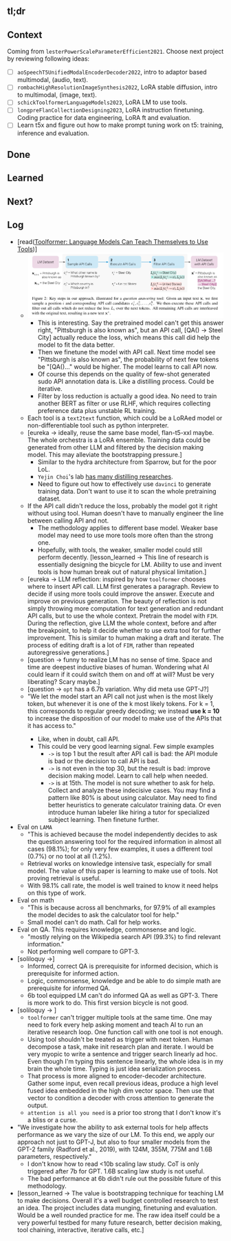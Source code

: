 ## tl;dr

## Context
Coming from `lesterPowerScaleParameterEfficient2021`. Choose next project by reviewing following ideas:
- [ ] `aoSpeechT5UnifiedModalEncoderDecoder2022`, intro to adaptor based multimodal, (audio, text).
- [ ] `rombachHighResolutionImageSynthesis2022`, LoRA stable diffusion, intro to multimodal, (image, text). 
- [ ] `schickToolformerLanguageModels2023`, LoRA LM to use tools. 
- [ ] `longpreFlanCollectionDesigning2023`, LoRA instruction finetuning. Coding practice for data engineering, LoRA ft and evaluation.
- [ ] Learn t5x and figure out how to make prompt tuning work on t5: training, inference and evaluation. 

## Done

## Learned

## Next?

## Log
- [read([Toolformer: Language Models Can Teach Themselves to Use Tools](https://arxiv.org/abs/2302.04761v1))]
  - ![](asset/tool.png)
    - This is interesting. Say the pretrained model can't get this answer right, "Pittsburgh is also known as", but an API call, [QA() -> Steel City] actually reduce the loss, which means this call did help the model to fit the data better. 
    - Then we finetune the model with API call. Next time model see "Pittsburgh is also known as", the probability of next few tokens be "[QA()..." would be higher. The model learns to call API now. 
    - Of course this depends on the quality of few-shot generated sudo API annotation data is. Like a distilling process. Could be iterative.
    - Filter by loss reduction is actually a good idea. No need to train another BERT as filter or use RLHF, which requires collecting preference data plus unstable RL training.
  - Each tool is a `text2text` function, which could be a LoRAed model or non-differentiable tool such as python interpreter. 
  - [eureka -> ideally, reuse the same base model, flan-t5-xxl maybe. The whole orchestra is a LoRA ensemble. Training data could be generated from other LLM and filtered by the decision making model. This may alleviate the bootstrapping pressure.]
    - Similar to the hydra architecture from Sparrow, but for the poor LoL. 
    - `Yejin Choi`'s lab [has many distilling researches](https://homes.cs.washington.edu/~yejin/). 
    - Need to figure out how to effectively use `davinci` to generate training data. Don't want to use it to scan the whole pretraining dataset. 
  - If the API call didn't reduce the loss, probably the model got it right without using tool. Human doesn't have to manually engineer the line between calling API and not. 
    - The methodology applies to different base model. Weaker base model may need to use more tools more often than the strong one. 
    - Hopefully, with tools, the weaker, smaller model could still perform decently. [lesson_learned -> This line of research is essentially designing the bicycle for LM. Ability to use and invent tools is how human break out of natural physical limitation.]
  - [eureka -> LLM reflection: inspired by how `toolformer` chooses where to insert API call. LLM first generates a paragraph. Review to decide if using more tools could improve the answer. Execute and improve on previous generation. The beauty of reflection is not simply throwing more computation for text generation and redundant API calls, but to use the whole context. Pretrain the model with `FIM`. During the reflection, give LLM the whole context, before and after the breakpoint, to help it decide whether to use extra tool for further improvement. This is similar to human making a draft and iterate. The process of editing draft is a lot of `FIM`, rather than repeated autoregressive generations.]
  - [question -> funny to realize LM has no sense of time. Space and time are deepest inductive biases of human. Wondering what AI could learn if it could switch them on and off at will? Must be very liberating? Scary maybe.]
  - [question -> `opt` has a 6.7b variation. Why did meta use GPT-J?]
  - "We let the model start an API call not just when <API> is the most likely token, but whenever it is one of the k most likely tokens. For k = 1, this corresponds to regular greedy decoding; we instead **use k = 10** to increase the disposition of our model to make use of the APIs that it has access to."
    - Like, when in doubt, call API. 
    - This could be very good learning signal. Few simple examples
      -  `->` is top 1 but the result after API call is bad: the API module is bad or the decision to call API is bad. 
      -  `->` is not even in the top 30, but the result is bad: improve decision making model. Learn to call help when needed. 
      -  `->` is at 15th. The model is not sure whether to ask for help. Collect and analyze these indecisive cases. You may find a pattern like 80% is about using calculator. May need to find better heuristics to generate calculator training data. Or even introduce human labeler like hiring a tutor for specialized subject learning. Then finetune further. 
 - Eval on `LAMA`
   - "This is achieved because the model independently decides to ask the question answering tool for the required information in almost all cases (98.1%); for only very few examples, it uses a different tool (0.7%) or no tool at all (1.2%).
   - Retrieval works on knowledge intensive task, especially for small model. The value of this paper is learning to make use of tools. Not proving retrieval is useful. 
   - With 98.1% call rate, the model is well trained to know it need helps on this type of work.
 - Eval on math
   - "This is because across all benchmarks, for 97.9% of all examples the model decides to ask the calculator tool for help."
   - Small model can't do math. Call for help works.
 - Eval on QA. This requires knowledge, commonsense and logic. 
   - "mostly relying on the Wikipedia search API (99.3%) to find relevant information."
   - Not performing well compare to GPT-3. 
 - [soliloquy ->]
   - Informed, correct QA is prerequisite for informed decision, which is prerequisite for informed action. 
   - Logic, commonsense, knowledge and be able to do simple math are prerequisite for informed QA.
   - 6b tool equipped LM can't do informed QA as well as GPT-3. There is more work to do. This first version bicycle is not good.
 - [soliloquy -> ]
   - `toolformer` can't trigger multiple tools at the same time. One may need to fork every help asking moment and teach AI to run an iterative research loop. One function call with one tool is not enough. 
   - Using tool shouldn't be treated as trigger with next token. Human decompose a task, make init research plan and iterate. I would be very myopic to write a sentence and trigger search linearly ad hoc. Even though I'm typing this sentence linearly, the whole idea is in my brain the whole time. Typing is just idea serialization process. 
   - That process is more aligned to encoder-decoder architecture. Gather some input, even recall previous ideas, produce a high level fused idea embedded in the high dim vector space. Then use that vector to condition a decoder with cross attention to generate the output. 
   - `attention is all you need` is a prior too strong that I don't know it's a bliss or a curse.
 - "We investigate how the ability to ask external tools for help affects performance as we vary the size of our LM. To this end, we apply our approach not just to GPT-J, but also to four smaller models from the GPT-2 family (Radford et al., 2019), with 124M, 355M, 775M and 1.6B parameters, respectively."
   - I don't know how to read <10b scaling law study. CoT is only triggered after 7b for GPT. 1.6B scaling law study is not useful.
   - The bad performance at 6b didn't rule out the possible future of this methodology.
 - [lesson_learned -> The value is bootstrapping technique for teaching LM to make decisions. Overall it's a well budget controlled research to test an idea. The project includes data munging, finetuning and evaluation. Would be a well rounded practice for me. The raw idea itself could be a very powerful testbed for many future research, better decision making, tool chaining, interactive, iterative calls, etc.]